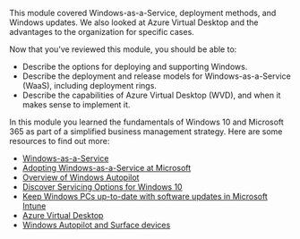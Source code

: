 This module covered Windows-as-a-Service, deployment methods, and Windows updates. We also looked at Azure Virtual Desktop and the advantages to the organization for specific cases.

Now that you’ve reviewed this module, you should be able to:

- Describe the options for deploying and supporting Windows.
- Describe the deployment and release models for Windows-as-a-Service (WaaS), including deployment rings.
- Describe the capabilities of Azure Virtual Desktop (WVD), and when it makes sense to implement it.

In this module you learned the fundamentals of Windows 10 and Microsoft 365 as part of a simplified business management strategy. Here are some resources to find out more:

- [Windows-as-a-Service](https://docs.microsoft.com/windows/deployment/update/waas-overview)
- [Adopting Windows-as-a-Service at Microsoft](https://www.microsoft.com/itshowcase/adopting-windows-as-a-service-at-microsoft)
- [Overview of Windows Autopilot](https://docs.microsoft.com/windows/deployment/windows-autopilot/windows-autopilot)
- [Discover Servicing Options for Windows 10](https://mslearn.cloudguides.com/guides/Discover%20servicing%20options%20for%20Windows%2010)
- [Keep Windows PCs up-to-date with software updates in Microsoft Intune](https://docs.microsoft.com/mem/intune/fundamentals/keep-windows-pcs-up-to-date-with-software-updates-in-microsoft-intune)
- [Azure Virtual Desktop](https://www.microsoft.com/business/azure/migrate/windows-virtual-desktop/)
- [Windows Autopilot and Surface devices](https://docs.microsoft.com/surface/windows-virtual-desktop-surface)
